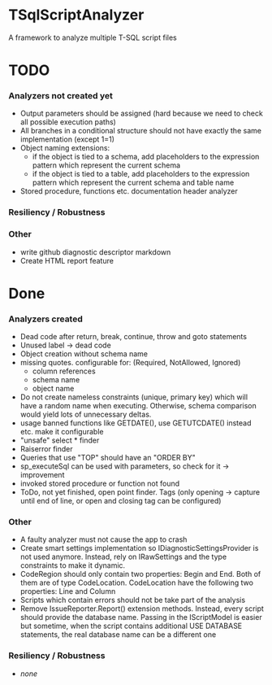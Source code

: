 # TSqlScriptAnalyzer

A framework to analyze multiple T-SQL script files

# TODO

### Analyzers not created yet

- Output parameters should be assigned (hard because we need to check all possible execution paths)
- All branches in a conditional structure should not have exactly the same implementation (except 1=1)
- Object naming extensions:
    - if the object is tied to a schema, add placeholders to the expression pattern which represent the current schema
    - if the object is tied to a table, add placeholders to the expression pattern which represent the current schema
      and table name
- Stored procedure, functions etc. documentation header analyzer

### Resiliency / Robustness


### Other

- write github diagnostic descriptor markdown
- Create HTML report feature

# Done

### Analyzers created

- Dead code after return, break, continue, throw and goto statements
- Unused label -> dead code
- Object creation without schema name
- missing quotes. configurable for: (Required, NotAllowed, Ignored)
    - column references
    - schema name
    - object name
- Do not create nameless constraints (unique, primary key) which will have a random name when executing. Otherwise,
  schema comparison would yield lots of unnecessary deltas.
- usage banned functions like GETDATE(), use GETUTCDATE() instead etc. make it configurable
- "unsafe" select * finder
- Raiserror finder
- Queries that use "TOP" should have an "ORDER BY"
- sp_executeSql can be used with parameters, so check for it -> improvement
- invoked stored procedure or function not found
- ToDo, not yet finished, open point finder. Tags (only opening -> capture until end of line, or open and closing tag
  can be configured)


### Other

- A faulty analyzer must not cause the app to crash
- Create smart settings implementation so IDiagnosticSettingsProvider is not used anymore. Instead, rely on
  IRawSettings<out TSettings> and the type constraints to make it dynamic.
- CodeRegion should only contain two properties: Begin and End. Both of them are of type CodeLocation.
  CodeLocation have the following two properties: Line and Column
- Scripts which contain errors should not be take part of the analysis
- Remove IssueReporter.Report() extension methods. Instead, every script should provide the database name. Passing in
  the IScriptModel is easier but sometime, when the script contains additional USE DATABASE statements, the real
  database name can be a different one

### Resiliency / Robustness

- *none*